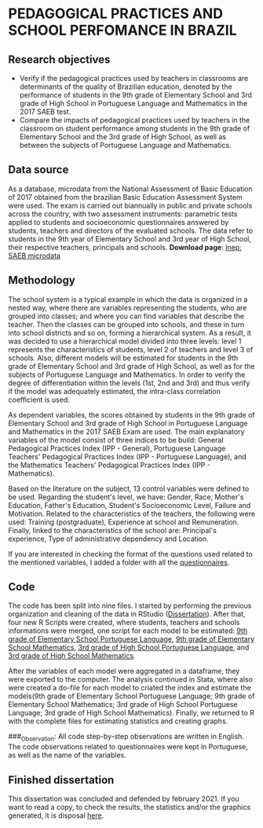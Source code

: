 # PEDAGOGICAL PRACTICES AND SCHOOL PERFOMANCE IN BRAZIL

## Research objectives
- Verify if the pedagogical practices used by teachers in classrooms are determinants of the quality of Brazilian education, denoted by the performance of students in the 9th grade of Elementary School and 3rd grade of High School in Portuguese Language and Mathematics in the 2017 SAEB test.
- Compare the impacts of pedagogical practices used by teachers in the classroom on student performance among students in the 9th grade of Elementary School and the 3rd grade of High School, as well as between the subjects of Portuguese Language and Mathematics.

## Data source
As a database, microdata from the National Assessment of Basic Education of 2017 obtained from the brazilian Basic Education Assessment System were used. The exam is carried out biannually in public and private schools across the country, with two assessment instruments: parametric tests applied to students and socioeconomic questionnaires answered by students, teachers and directors of the evaluated schools. The data refer to students in the 9th year of Elementary School and 3rd year of High School, their respective teachers, principals and schools.
**Download page**: [Inep: SAEB microdata](https://dados.gov.br/dataset/inep-microdados-do-saeb)

## Methodology
The school system is a typical example in which the data is organized in a nested way, where there are variables representing the students, who are grouped into classes; and where you can find variables that describe the teacher. Then the classes can be grouped into schools, and these in turn into school districts and so on, forming a hierarchical system. As a result, it was decided to use a hierarchical model divided into three levels: level 1 represents the characteristics of students, level 2 of teachers and level 3 of schools. Also, different models will be estimated for students in the 9th grade of Elementary School and 3rd grade of High School, as well as for the subjects of Portuguese Language and Mathematics.
In order to verify the degree of differentiation within the levels (1st, 2nd and 3rd) and thus verify if the model was adequately estimated, the intra-class correlation coefficient is used.

As dependent variables, the scores obtained by students in the 9th grade of Elementary School and 3rd grade of High School in Portuguese Language and Mathematics in the 2017 SAEB Exam are used. The main explanatory variables of the model consist of three indices to be build: General Pedagogical Practices Index (IPP - General), Portuguese Language Teachers' Pedagogical Practices Index (IPP - Portuguese Language), and the Mathematics Teachers' Pedagogical Practices Index (IPP - Mathematics).

Based on the literature on the subject, 13 control variables were defined to be used. Regarding the student's level, we have: Gender, Race, Mother's Education, Father's Education, Student's Socioeconomic Level, Failure and Motivation. Related to the characteristics of the teachers, the following were used: Training (postgraduate), Experience at school and Remuneration. Finally, linked to the characteristics of the school are: Principal's experience, Type of administrative dependency and Location.

If you are interested in checking the format of the questions used related to the mentioned variables, I added a folder with all the [questionnaires](https://github.com/cfruhauf/Pedagogical_Practices/tree/master/Questionnaires).

## Code

The code has been split into nine files. I started by performing the previous organization and cleaning of the data in RStudio ([Dissertation](https://github.com/cfruhauf/Pedagogical_Practices/blob/master/Codes/R%20Script/Dissertation.R)). After that, four new R Scripts were created, where students, teachers and schools informations were merged, one script for each model to be estimated: [9th grade of Elementary School Portuguese Language](https://github.com/cfruhauf/Pedagogical_Practices/blob/master/Codes/R%20Script/9th%20grade%20of%20Elementary%20School%20Portuguese%20Language.R), [9th grade of Elementary School Mathematics](https://github.com/cfruhauf/Pedagogical_Practices/blob/master/Codes/R%20Script/9th%20grade%20of%20Elementary%20School%20Mathematics.R), [3rd grade of High School Portuguese Language](https://github.com/cfruhauf/Pedagogical_Practices/blob/master/Codes/R%20Script/3rd%20grade%20of%20High%20School%20Portuguese%20Language.R), and [3rd grade of High School Mathematics](https://github.com/cfruhauf/Pedagogical_Practices/blob/master/Codes/R%20Script/3rd%20grade%20of%20High%20School%20Mathematics.R).

After the variables of each model were aggregated in a dataframe, they were exported to the computer. The analysis continued in Stata, where also were created a do-file for each model to criated the index and estimate the models(9th grade of Elementary School Portuguese Language; 9th grade of Elementary School Mathematics; 3rd grade of High School Portuguese Language; 3rd grade of High School Mathematics). Finally, we returned to R with the complete files for estimating statistics and creating graphs.

###<sub>Observation</sub>: All code step-by-step observations are written in English. The code observations related to questionnaires were kept in Portuguese, as well as the name of the variables.

## Finished dissertation

This dissertation was concluded and defended by february 2021. If you want to read a copy, to check the results, the statistics and/or the graphics generated, it is disposal [here](https://www.researchgate.net/publication/352092774_Praticas_pedagogicas_e_desempenho_escolar_no_Brasil).

